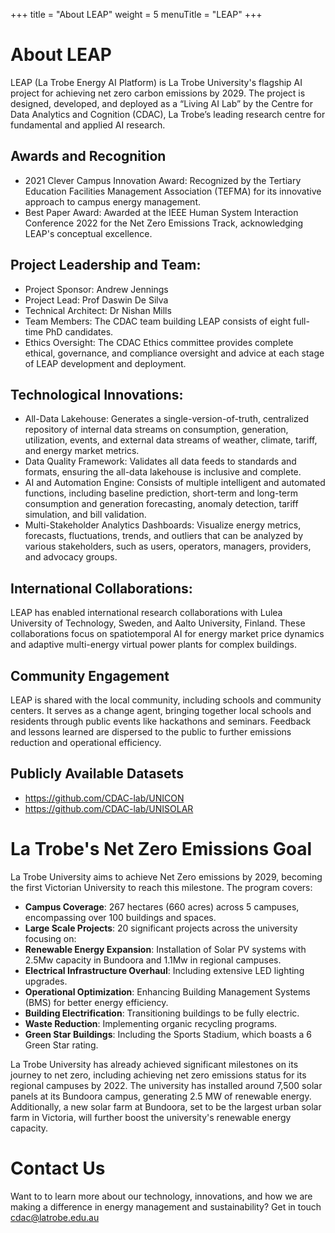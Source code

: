 +++
title = "About LEAP"
weight = 5
menuTitle = "LEAP"
+++

# About LEAP
LEAP (La Trobe Energy AI Platform) is La Trobe University's flagship AI project for achieving net zero carbon emissions by 2029. The project is designed, developed, and deployed as a “Living AI Lab” by the Centre for Data Analytics and Cognition (CDAC), La Trobe’s leading research centre for fundamental and applied AI research.

## Awards and Recognition

- 2021 Clever Campus Innovation Award: Recognized by the Tertiary Education Facilities Management Association (TEFMA) for its innovative approach to campus energy management.
- Best Paper Award: Awarded at the IEEE Human System Interaction Conference 2022 for the Net Zero Emissions Track, acknowledging LEAP's conceptual excellence.

## Project Leadership and Team:

- Project Sponsor: Andrew Jennings
- Project Lead: Prof Daswin De Silva
- Technical Architect: Dr Nishan Mills
- Team Members: The CDAC team building LEAP consists of eight full-time PhD candidates.
- Ethics Oversight: The CDAC Ethics committee provides complete ethical, governance, and compliance oversight and advice at each stage of LEAP development and deployment.

## Technological Innovations:

- All-Data Lakehouse: Generates a single-version-of-truth, centralized repository of internal data streams on consumption, generation, utilization, events, and external data streams of weather, climate, tariff, and energy market metrics.
- Data Quality Framework: Validates all data feeds to standards and formats, ensuring the all-data lakehouse is inclusive and complete.
- AI and Automation Engine: Consists of multiple intelligent and automated functions, including baseline prediction, short-term and long-term consumption and generation forecasting, anomaly detection, tariff simulation, and bill validation.
- Multi-Stakeholder Analytics Dashboards: Visualize energy metrics, forecasts, fluctuations, trends, and outliers that can be analyzed by various stakeholders, such as users, operators, managers, providers, and advocacy groups.

## International Collaborations:

LEAP has enabled international research collaborations with Lulea University of Technology, Sweden, and Aalto University, Finland. These collaborations focus on spatiotemporal AI for energy market price dynamics and adaptive multi-energy virtual power plants for complex buildings.

## Community Engagement

LEAP is shared with the local community, including schools and community centers. It serves as a change agent, bringing together local schools and residents through public events like hackathons and seminars. Feedback and lessons learned are dispersed to the public to further emissions reduction and operational efficiency.

## Publicly Available Datasets

- https://github.com/CDAC-lab/UNICON
- https://github.com/CDAC-lab/UNISOLAR

# La Trobe's Net Zero Emissions Goal
La Trobe University aims to achieve Net Zero emissions by 2029, becoming the first Victorian University to reach this milestone. The program covers:

- **Campus Coverage**: 267 hectares (660 acres) across 5 campuses, encompassing over 100 buildings and spaces.
- **Large Scale Projects**: 20 significant projects across the university focusing on:
- **Renewable Energy Expansion**: Installation of Solar PV systems with 2.5Mw capacity in Bundoora and 1.1Mw in regional campuses.
- **Electrical Infrastructure Overhaul**: Including extensive LED lighting upgrades.
- **Operational Optimization**: Enhancing Building Management Systems (BMS) for better energy efficiency.
- **Building Electrification**: Transitioning buildings to be fully electric.
- **Waste Reduction**: Implementing organic recycling programs.
- **Green Star Buildings**: Including the Sports Stadium, which boasts a 6 Green Star rating.

La Trobe University has already achieved significant milestones on its journey to net zero, including achieving net zero emissions status for its regional campuses by 2022. The university has installed around 7,500 solar panels at its Bundoora campus, generating 2.5 MW of renewable energy. Additionally, a new solar farm at Bundoora, set to be the largest urban solar farm in Victoria, will further boost the university's renewable energy capacity​​.

# Contact Us

Want to to learn more about our technology, innovations, and how we are making a difference in energy management and sustainability? Get in touch cdac@latrobe.edu.au 
